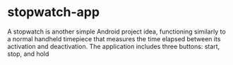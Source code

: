 # stopwatch-app
 A stopwatch is another simple Android project idea, functioning similarly to a normal handheld timepiece that measures the time elapsed between its activation and deactivation. The application includes three buttons: start, stop, and hold
